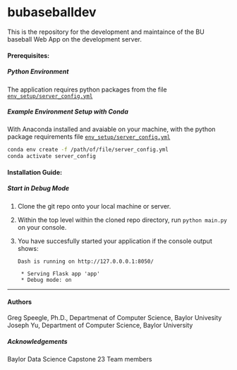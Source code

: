 # bubaseballdev
  This is the repository for the development and maintaince of the BU baseball Web App on the development server.  

#### Prerequisites: ####
##### Python Environment #####
  The application requires python packages from the file [`env_setup/server_config.yml`](https://github.com/JosephYu1/bubaseballdev/blob/main/env_setup/server_config.yml)

##### Example Environment Setup with Conda #####
  With Anaconda installed and avaiable on your machine, with the python package requirements file [`env_setup/server_config.yml`](https://github.com/JosephYu1/bubaseballdev/blob/main/env_setup/server_config.yml)

  ```bash
  conda env create -f /path/of/file/server_config.yml
  conda activate server_config
  ```


#### Installation Guide: ####

##### Start in Debug Mode #####
  1. Clone the git repo onto your local machine or server.
  2. Within the top level within the cloned repo directory, run `python main.py` on your console.
  3. You have succesfully started your application if the console output shows:
        
         Dash is running on http://127.0.0.0.1:8050/

          * Serving Flask app 'app'
          * Debug mode: on
         
---

#### Authors ####

  Greg Speegle, Ph.D., Departmenat of Computer Science, Baylor Univesity
  Joseph Yu, Department of Computer Science, Baylor University

##### Acknowledgements #####

Baylor Data Science Capstone 23 Team members

